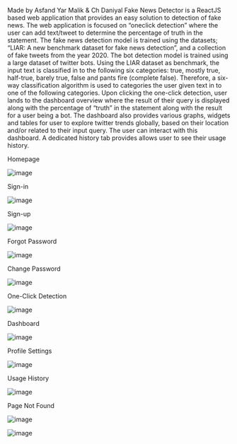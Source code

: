 Made by Asfand Yar Malik & Ch Daniyal
Fake News Detector is a ReactJS based web application that provides an easy 
solution to detection of fake news. The web application is focused on 
“oneclick detection” where the user can add text/tweet to determine the 
percentage of truth in the statement. The fake news detection model is trained 
using the datasets; “LIAR: A new benchmark dataset for fake news detection”, 
and a collection of fake tweets from the year 2020. The bot detection model 
is trained using a large dataset of twitter bots. Using the LIAR dataset as 
benchmark, the input text is classified in to the following six categories: true, 
mostly true, half-true, barely true, false and pants fire (complete false). 
Therefore, a six-way classification algorithm is used to categories the user 
given text in to one of the following categories. Upon clicking the one-click 
detection, user lands to the dashboard overview where the result of their query 
is displayed along with the percentage of “truth” in the statement along with 
the result for a user being a bot. The dashboard also provides various graphs, 
widgets and tables for user to explore twitter trends globally, based on their 
location and/or related to their input query. The user can interact with this 
dashboard. A dedicated history tab provides allows user to see their usage 
history.

Homepage
                  
![image](https://github.com/AxfandYarMalik/Twitter-Fake-News-Final-Year-Project-/assets/100270837/fcfd8a77-07e5-450f-9dd1-422de51d6fd2)

Sign-in  

![image](https://github.com/AxfandYarMalik/Twitter-Fake-News-Final-Year-Project-/assets/100270837/b59b0822-8850-4c01-92e1-b1bf05211362)

Sign-up  

![image](https://github.com/AxfandYarMalik/Twitter-Fake-News-Final-Year-Project-/assets/100270837/5e661992-69d3-44ec-bd29-78de38ed75f4)

Forgot Password 

![image](https://github.com/AxfandYarMalik/Twitter-Fake-News-Final-Year-Project-/assets/100270837/b7f946b3-057f-4d24-9b2e-db9b7d86f469)

Change Password 

![image](https://github.com/AxfandYarMalik/Twitter-Fake-News-Final-Year-Project-/assets/100270837/237034c7-60be-4d06-a092-77cef5d64eda)

One-Click Detection 

![image](https://github.com/AxfandYarMalik/Twitter-Fake-News-Final-Year-Project-/assets/100270837/7d5af896-8488-4824-8e5a-c369bdcc2865)

Dashboard

![image](https://github.com/AxfandYarMalik/Twitter-Fake-News-Final-Year-Project-/assets/100270837/d0d6ec7b-2a24-4cb1-a19e-2d3b0ecbf9b7)

Profile Settings 

![image](https://github.com/AxfandYarMalik/Twitter-Fake-News-Final-Year-Project-/assets/100270837/ce608491-9e54-447d-9f31-c96388fd73e2)

Usage History 

![image](https://github.com/AxfandYarMalik/Twitter-Fake-News-Final-Year-Project-/assets/100270837/706b2604-c7a5-4c06-b18b-f03d75cab618)


Page Not Found 

![image](https://github.com/AxfandYarMalik/Twitter-Fake-News-Final-Year-Project-/assets/100270837/9016776f-d736-40d1-b0d1-3d591e2ca1cc)


![image](https://github.com/AxfandYarMalik/Twitter-Fake-News-Final-Year-Project-/assets/100270837/746649bc-02fa-40f9-ab48-21517f2a40a7)





